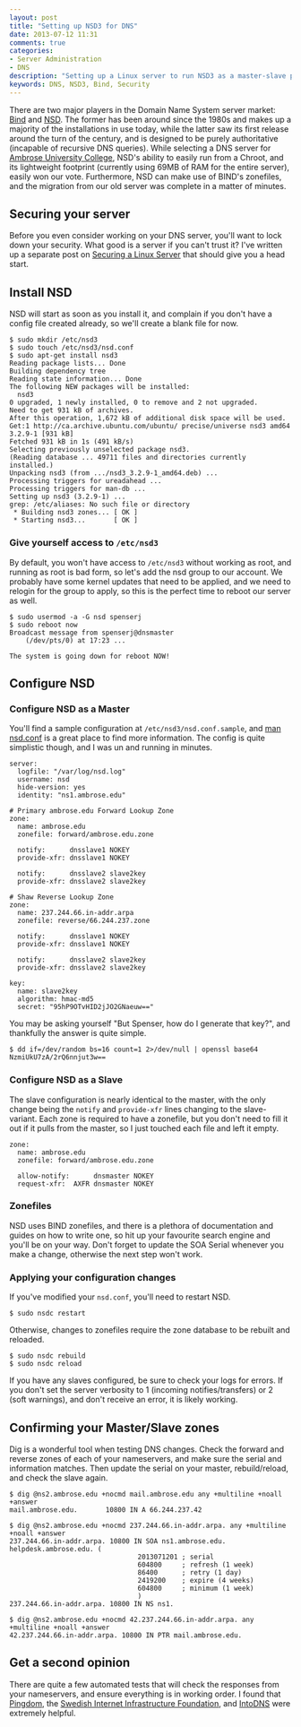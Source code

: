 ```yaml
---
layout: post
title: "Setting up NSD3 for DNS"
date: 2013-07-12 11:31
comments: true
categories: 
- Server Administration
- DNS
description: "Setting up a Linux server to run NSD3 as a master-slave pair, without opening yourself up to nasty DNS and Server attacks."
keywords: DNS, NSD3, Bind, Security
---
```

There are two major players in the Domain Name System server market: [Bind](https://www.isc.org/downloads/bind/) and [NSD](https://www.nlnetlabs.nl/projects/nsd/). The former has been around since the 1980s and makes up a majority of the installations in use today, while the latter saw its first release around the turn of the century, and is designed to be purely authoritative (incapable of recursive DNS queries). While selecting a DNS server for [Ambrose University College](https://ambrose.edu), NSD's ability to easily run from a Chroot, and its lightweight footprint (currently using 69MB of RAM for the entire server), easily won our vote. Furthermore, NSD can make use of BIND's zonefiles, and the migration from our old server was complete in a matter of minutes.

<!-- more -->

## Securing your server

Before you even consider working on your DNS server, you'll want to lock down your security. What good is a server if you can't trust it? I've written up a separate post on [Securing a Linux Server](/blog/2013/07/15/securing-a-linux-server/) that should give you a head start.

## Install NSD

NSD will start as soon as you install it, and complain if you don't have a config file created already, so we'll create a blank file for now.

``` plain 
$ sudo mkdir /etc/nsd3
$ sudo touch /etc/nsd3/nsd.conf
$ sudo apt-get install nsd3
Reading package lists... Done
Building dependency tree
Reading state information... Done
The following NEW packages will be installed:
  nsd3
0 upgraded, 1 newly installed, 0 to remove and 2 not upgraded.
Need to get 931 kB of archives.
After this operation, 1,672 kB of additional disk space will be used.
Get:1 http://ca.archive.ubuntu.com/ubuntu/ precise/universe nsd3 amd64 3.2.9-1 [931 kB]
Fetched 931 kB in 1s (491 kB/s)
Selecting previously unselected package nsd3.
(Reading database ... 49711 files and directories currently installed.)
Unpacking nsd3 (from .../nsd3_3.2.9-1_amd64.deb) ...
Processing triggers for ureadahead ...
Processing triggers for man-db ...
Setting up nsd3 (3.2.9-1) ...
grep: /etc/aliases: No such file or directory
 * Building nsd3 zones... [ OK ]
 * Starting nsd3...       [ OK ]
```

### Give yourself access to `/etc/nsd3`

By default, you won't have access to `/etc/nsd3` without working as root, and running as root is bad form, so let's add the nsd group to our account. We probably have some kernel updates that need to be applied, and we need to relogin for the group to apply, so this is the perfect time to reboot our server as well.

``` plain 
$ sudo usermod -a -G nsd spenserj
$ sudo reboot now
Broadcast message from spenserj@dnsmaster
    (/dev/pts/0) at 17:23 ...

The system is going down for reboot NOW!
```

## Configure NSD

### Configure NSD as a Master

You'll find a sample configuration at `/etc/nsd3/nsd.conf.sample`, and [man nsd.conf](http://linux.die.net/man/5/nsd.conf) is a great place to find more information. The config is quite simplistic though, and I was un and running in minutes.

``` plain /etc/nsd3/nsd.conf
server:
  logfile: "/var/log/nsd.log"
  username: nsd
  hide-version: yes
  identity: "ns1.ambrose.edu"

# Primary ambrose.edu Forward Lookup Zone
zone:
  name: ambrose.edu
  zonefile: forward/ambrose.edu.zone

  notify:      dnsslave1 NOKEY
  provide-xfr: dnsslave1 NOKEY

  notify:      dnsslave2 slave2key
  provide-xfr: dnsslave2 slave2key

# Shaw Reverse Lookup Zone
zone:
  name: 237.244.66.in-addr.arpa
  zonefile: reverse/66.244.237.zone

  notify:      dnsslave1 NOKEY
  provide-xfr: dnsslave1 NOKEY

  notify:      dnsslave2 slave2key
  provide-xfr: dnsslave2 slave2key

key:
  name: slave2key
  algorithm: hmac-md5
  secret: "95hP9OTvHID2jJO2GNaeuw=="
```

You may be asking yourself "But Spenser, how do I generate that key?", and thankfully the answer is quite simple.

``` plain 
$ dd if=/dev/random bs=16 count=1 2>/dev/null | openssl base64
NzmiUkU7zA/2rQ6nnjut3w==
```

### Configure NSD as a Slave

The slave configuration is nearly identical to the master, with the only change being the `notify` and `provide-xfr` lines changing to the slave-variant. Each zone is required to have a zonefile, but you don't need to fill it out if it pulls from the master, so I just touched each file and left it empty.

``` plain /etc/nsd3/nsd.conf
zone:
  name: ambrose.edu
  zonefile: forward/ambrose.edu.zone

  allow-notify:      dnsmaster NOKEY
  request-xfr:  AXFR dnsmaster NOKEY
```

### Zonefiles

NSD uses BIND zonefiles, and there is a plethora of documentation and guides on how to write one, so hit up your favourite search engine and you'll be on your way. Don't forget to update the SOA Serial whenever you make a change, otherwise the next step won't work.

### Applying your configuration changes

If you've modified your `nsd.conf`, you'll need to restart NSD.

``` plain 
$ sudo nsdc restart
```

Otherwise, changes to zonefiles require the zone database to be rebuilt and reloaded.

``` plain
$ sudo nsdc rebuild
$ sudo nsdc reload
```

If you have any slaves configured, be sure to check your logs for errors. If you don't set the server verbosity to 1 (incoming notifies/transfers) or 2 (soft warnings), and don't receive an error, it is likely working.

## Confirming your Master/Slave zones

Dig is a wonderful tool when testing DNS changes. Check the forward and reverse zones of each of your nameservers, and make sure the serial and information matches. Then update the serial on your master, rebuild/reload, and check the slave again.

``` plain Check a Forward Zone
$ dig @ns2.ambrose.edu +nocmd mail.ambrose.edu any +multiline +noall +answer
mail.ambrose.edu.       10800 IN A 66.244.237.42
```

``` plain Check a Reverse Zone
$ dig @ns2.ambrose.edu +nocmd 237.244.66.in-addr.arpa. any +multiline +noall +answer
237.244.66.in-addr.arpa. 10800 IN SOA ns1.ambrose.edu. helpdesk.ambrose.edu. (
                                2013071201 ; serial
                                604800     ; refresh (1 week)
                                86400      ; retry (1 day)
                                2419200    ; expire (4 weeks)
                                604800     ; minimum (1 week)
                                )
237.244.66.in-addr.arpa. 10800 IN NS ns1.

$ dig @ns2.ambrose.edu +nocmd 42.237.244.66.in-addr.arpa. any +multiline +noall +answer
42.237.244.66.in-addr.arpa. 10800 IN PTR mail.ambrose.edu.
```

## Get a second opinion

There are quite a few automated tests that will check the responses from your nameservers, and ensure everything is in working order. I found that [Pingdom](http://dnscheck.pingdom.com/), the [Swedish Internet Infrastructure Foundation](http://dnscheck.iis.se/), and [IntoDNS](http://www.intodns.com/) were extremely helpful.
